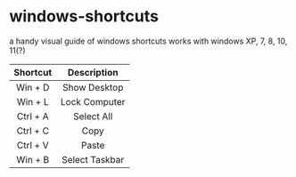 # windows-shortcuts
a handy visual guide of windows shortcuts
works with windows XP, 7, 8, 10, 11(?)

| Shortcut | Description    |
| :-----:  | :---:          | 
| Win + D  | Show Desktop   |
| Win + L  | Lock Computer  | 
| Ctrl + A | Select All     | 
| Ctrl + C | Copy           | 
| Ctrl + V | Paste          | 
| Win + B  | Select Taskbar |
